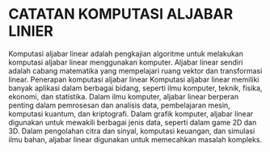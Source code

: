 # CATATAN KOMPUTASI ALJABAR LINIER
Komputasi aljabar linear adalah pengkajian algoritme untuk melakukan komputasi aljabar linear menggunakan komputer. Aljabar linear sendiri adalah cabang matematika yang mempelajari ruang vektor dan transformasi linear. 
Penerapan komputasi aljabar linear
Komputasi aljabar linear memiliki banyak aplikasi dalam berbagai bidang, seperti ilmu komputer, teknik, fisika, ekonomi, dan statistika. 
Dalam ilmu komputer, aljabar linear berperan penting dalam pemrosesan dan analisis data, pembelajaran mesin, komputasi kuantum, dan kriptografi. 
Dalam grafik komputer, aljabar linear digunakan untuk mewakili berbagai jenis data, seperti dalam game 2D dan 3D. 
Dalam pengolahan citra dan sinyal, komputasi keuangan, dan simulasi ilmu bahan, aljabar linear digunakan untuk memecahkan masalah kompleks. 

